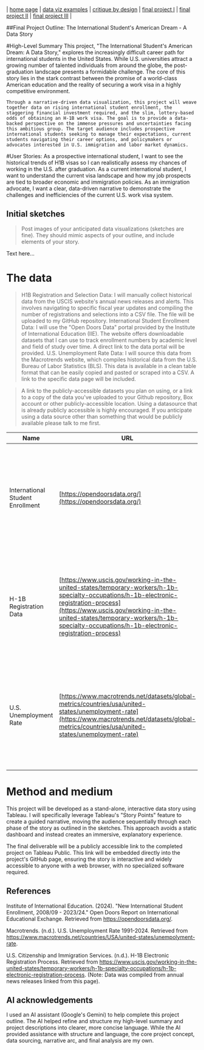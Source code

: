 | [home page](https://cmustudent.github.io/tswd-portfolio-templates/) | [data viz examples](dataviz-examples) | [critique by design](critique-by-design) | [final project I](final-project-part-one) | [final project II](final-project-part-two) | [final project III](final-project-part-three) |


##Final Project Outline: The International Student's American Dream - A Data Story

#High-Level Summary
    This project, "The International Student's American Dream: A Data Story," explores the increasingly difficult career path for international students in the United States. While U.S. universities attract a growing number of talented individuals from around the globe, the post-graduation landscape presents a formidable challenge. The core of this story lies in the stark contrast between the promise of a world-class American education and the reality of securing a work visa in a highly competitive environment.

    Through a narrative-driven data visualization, this project will weave together data on rising international student enrollment, the staggering financial investment required, and the slim, lottery-based odds of obtaining an H-1B work visa. The goal is to provide a data-backed perspective on the immense pressures and uncertainties facing this ambitious group. The target audience includes prospective international students seeking to manage their expectations, current students navigating their career options, and policymakers or advocates interested in U.S. immigration and labor market dynamics.



#User Stories:
    As a prospective international student, I want to see the historical trends of H1B visas so I can realistically assess my chances of working in the U.S. after graduation.
    As a current international student, I want to understand the current visa landscape and how my job prospects are tied to broader economic and immigration policies.
    As an immigration advocate, I want a clear, data-driven narrative to demonstrate the challenges and inefficiencies of the current U.S. work visa system.


## Initial sketches
> Post images of your anticipated data visualizations (sketches are fine). They should mimic aspects of your outline, and include elements of your story.  

Text here...

# The data
> H1B Registration and Selection Data: I will manually collect historical data from the USCIS website's annual news releases and alerts. This involves navigating to specific fiscal year updates and compiling the number of registrations and selections into a CSV file. The file will be uploaded to my GitHub repository.
> International Student Enrollment Data: I will use the "Open Doors Data" portal provided by the Institute of International Education (IIE). The website offers downloadable datasets that I can use to track enrollment numbers by academic level and field of study over time. A direct link to the data portal will be provided.
> U.S. Unemployment Rate Data: I will source this data from the Macrotrends website, which compiles historical data from the U.S. Bureau of Labor Statistics (BLS). This data is available in a clean table format that can be easily copied and pasted or scraped into a CSV. A link to the specific data page will be included.

> A link to the publicly-accessible datasets you plan on using, or a link to a copy of the data you've uploaded to your Github repository, Box account or other publicly-accessible location. Using a datasource that is already publicly accessible is highly encouraged.  If you anticipate using a data source other than something that would be publicly available please talk to me first. 

| Name | URL | Description |
|------|-----|-------------|
|International Student Enrollment|[https://opendoorsdata.org/](https://opendoorsdata.org/)|Sourced from the Institute of International Education's Open Doors Report. This will be used to show the rising number of students beginning this journey.|
|H-1B Registration Data|[https://www.uscis.gov/working-in-the-united-states/temporary-workers/h-1b-specialty-occupations/h-1b-electronic-registration-process](https://www.uscis.gov/working-in-the-united-states/temporary-workers/h-1b-specialty-occupations/h-1b-electronic-registration-process)|Compiled from USCIS press releases. This data is the core of the story, used to illustrate the "bottleneck" of soaring applications vs. a static visa cap.|
|U.S. Unemployment Rate|[https://www.macrotrends.net/datasets/global-metrics/countries/usa/united-states/unemployment-rate](https://www.macrotrends.net/datasets/global-metrics/countries/usa/united-states/unemployment-rate)|Sourced from Macrotrends (compiling BLS data). This provides economic context to see how the job market correlates with visa competition.|

# Method and medium
This project will be developed as a stand-alone, interactive data story using Tableau. I will specifically leverage Tableau's "Story Points" feature to create a guided narrative, moving the audience sequentially through each phase of the story as outlined in the sketches. This approach avoids a static dashboard and instead creates an immersive, explanatory experience.

The final deliverable will be a publicly accessible link to the completed project on Tableau Public. This link will be embedded directly into the project's GitHub page, ensuring the story is interactive and widely accessible to anyone with a web browser, with no specialized software required.

## References
Institute of International Education. (2024). "New International Student Enrollment, 2008/09 - 2023/24." Open Doors Report on International Educational Exchange. Retrieved from https://opendoorsdata.org/.

Macrotrends. (n.d.). U.S. Unemployment Rate 1991-2024. Retrieved from https://www.macrotrends.net/countries/USA/united-states/unempolyment-rate.

U.S. Citizenship and Immigration Services. (n.d.). H-1B Electronic Registration Process. Retrieved from https://www.uscis.gov/working-in-the-united-states/temporary-workers/h-1b-specialty-occupations/h-1b-electronic-registration-process. (Note: Data was compiled from annual news releases linked from this page).

## AI acknowledgements
I used an AI assistant (Google's Gemini) to help complete this project outline. The AI helped refine and structure my high-level summary and project descriptions into clearer, more concise language. While the AI provided assistance with structure and language, the core project concept, data sourcing, narrative arc, and final analysis are my own.
